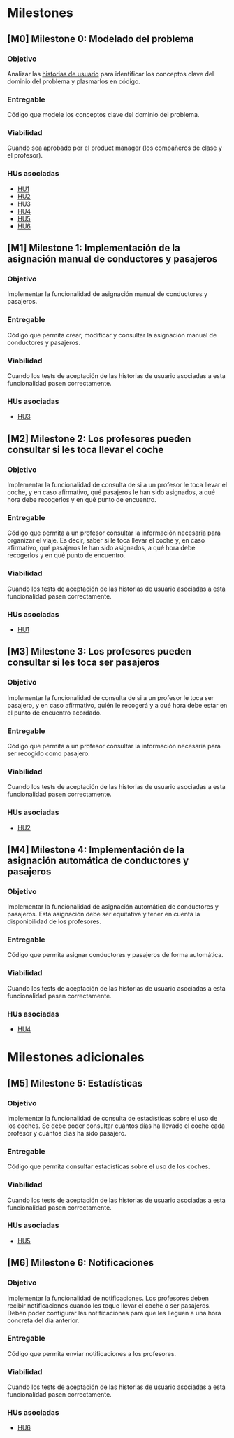 # Milestones

## [M0] Milestone 0: Modelado del problema

### Objetivo

Analizar las [historias de usuario](user_stories.md) para identificar los conceptos clave del dominio del problema y plasmarlos en código.

### Entregable

Código que modele los conceptos clave del dominio del problema.

### Viabilidad

Cuando sea aprobado por el product manager (los compañeros de clase y el profesor).

### HUs asociadas

- [HU1](user_stories.md#hu1-profesor-conductor)
- [HU2](user_stories.md#hu2-profesor-pasajero)
- [HU3](user_stories.md#hu3-administrador-asignacion-manual-de-conductores-y-pasajeros)
- [HU4](user_stories.md#hu4-administrador-asignacion-automatica-de-conductores-y-pasajeros)
- [HU5](user_stories.md#hu5-administrador-estadisticas)
- [HU6](user_stories.md#hu6-profesor-notificaciones)

## [M1] Milestone 1: Implementación de la asignación manual de conductores y pasajeros

### Objetivo

Implementar la funcionalidad de asignación manual de conductores y pasajeros.

### Entregable

Código que permita crear, modificar y consultar la asignación manual de conductores y pasajeros.

### Viabilidad

Cuando los tests de aceptación de las historias de usuario asociadas a esta funcionalidad pasen correctamente.

### HUs asociadas

- [HU3](user_stories.md#hu3-administrador-asignacion-manual-de-conductores-y-pasajeros)

## [M2] Milestone 2: Los profesores pueden consultar si les toca llevar el coche

### Objetivo

Implementar la funcionalidad de consulta de si a un profesor le toca llevar el coche, y en caso afirmativo, qué pasajeros le han sido asignados, a qué hora debe recogerlos y en qué punto de encuentro.

### Entregable

Código que permita a un profesor consultar la información necesaria para organizar el viaje. Es decir, saber si le toca llevar el coche y, en caso afirmativo, qué pasajeros le han sido asignados, a qué hora debe recogerlos y en qué punto de encuentro.

### Viabilidad

Cuando los tests de aceptación de las historias de usuario asociadas a esta funcionalidad pasen correctamente.

### HUs asociadas

- [HU1](user_stories.md#hu1-profesor-conductor)

## [M3] Milestone 3: Los profesores pueden consultar si les toca ser pasajeros

### Objetivo

Implementar la funcionalidad de consulta de si a un profesor le toca ser pasajero, y en caso afirmativo, quién le recogerá y a qué hora debe estar en el punto de encuentro acordado.

### Entregable

Código que permita a un profesor consultar la información necesaria para ser recogido como pasajero.

### Viabilidad

Cuando los tests de aceptación de las historias de usuario asociadas a esta funcionalidad pasen correctamente.

### HUs asociadas

- [HU2](user_stories.md#hu2-profesor-pasajero)

## [M4] Milestone 4: Implementación de la asignación automática de conductores y pasajeros

### Objetivo

Implementar la funcionalidad de asignación automática de conductores y pasajeros. Esta asignación debe ser equitativa y tener en cuenta la disponibilidad de los profesores.

### Entregable

Código que permita asignar conductores y pasajeros de forma automática.

### Viabilidad

Cuando los tests de aceptación de las historias de usuario asociadas a esta funcionalidad pasen correctamente.

### HUs asociadas

- [HU4](user_stories.md#hu4-administrador-asignacion-automatica-de-conductores-y-pasajeros)

# Milestones adicionales

## [M5] Milestone 5: Estadísticas

### Objetivo

Implementar la funcionalidad de consulta de estadísticas sobre el uso de los coches. Se debe poder consultar cuántos días ha llevado el coche cada profesor y cuántos días ha sido pasajero.

### Entregable

Código que permita consultar estadísticas sobre el uso de los coches.

### Viabilidad

Cuando los tests de aceptación de las historias de usuario asociadas a esta funcionalidad pasen correctamente.

### HUs asociadas

- [HU5](user_stories.md#hu5-administrador-estadisticas)

## [M6] Milestone 6: Notificaciones

### Objetivo

Implementar la funcionalidad de notificaciones. Los profesores deben recibir notificaciones cuando les toque llevar el coche o ser pasajeros. Deben poder configurar las notificaciones para que les lleguen a una hora concreta del día anterior.

### Entregable

Código que permita enviar notificaciones a los profesores.

### Viabilidad

Cuando los tests de aceptación de las historias de usuario asociadas a esta funcionalidad pasen correctamente.

### HUs asociadas

- [HU6](user_stories.md#hu6-profesor-notificaciones)